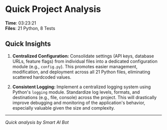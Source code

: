 # Quick Project Analysis

**Time**: 03:23:21  
**Files**: 21 Python, 8 Tests

## Quick Insights

1. **Centralized Configuration:** Consolidate settings (API keys, database URLs, feature flags) from individual files into a dedicated configuration module (e.g., `config.py`). This promotes easier management, modification, and deployment across all 21 Python files, eliminating scattered hardcoded values.

2. **Consistent Logging:** Implement a centralized logging system using Python's `logging` module. Standardize log levels, formats, and destinations (e.g., file, console) across the project. This will drastically improve debugging and monitoring of the application's behavior, especially valuable given the size and complexity.


---
*Quick analysis by Smart AI Bot*
